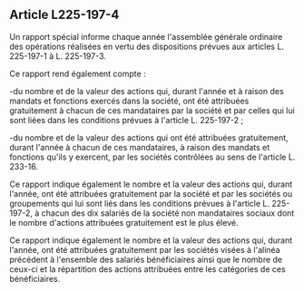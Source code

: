 Article L225-197-4
----
Un rapport spécial informe chaque année l'assemblée générale ordinaire des
opérations réalisées en vertu des dispositions prévues aux articles L. 225-197-1
à L. 225-197-3.

Ce rapport rend également compte :

-du nombre et de la valeur des actions qui, durant l'année et à raison des
mandats et fonctions exercés dans la société, ont été attribuées gratuitement à
chacun de ces mandataires par la société et par celles qui lui sont liées dans
les conditions prévues à l'article L. 225-197-2 ;

-du nombre et de la valeur des actions qui ont été attribuées gratuitement,
durant l'année à chacun de ces mandataires, à raison des mandats et fonctions
qu'ils y exercent, par les sociétés contrôlées au sens de l'article L. 233-16.

Ce rapport indique également le nombre et la valeur des actions qui, durant
l'année, ont été attribuées gratuitement par la société et par les sociétés ou
groupements qui lui sont liés dans les conditions prévues à l'article L.
225-197-2, à chacun des dix salariés de la société non mandataires sociaux dont
le nombre d'actions attribuées gratuitement est le plus élevé.

Ce rapport indique également le nombre et la valeur des actions qui, durant
l'année, ont été attribuées gratuitement par les sociétés visées à l'alinéa
précédent à l'ensemble des salariés bénéficiaires ainsi que le nombre de ceux-ci
et la répartition des actions attribuées entre les catégories de ces
bénéficiaires.
